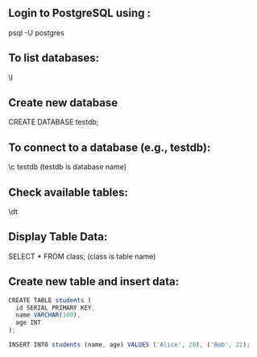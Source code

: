 ## Login to PostgreSQL using :
psql -U postgres
## To list databases:
\l
## Create new database
CREATE DATABASE testdb;
## To connect to a database (e.g., testdb):
\c testdb
(testdb is database name)
## Check available tables:
\dt
## Display Table Data:
SELECT * FROM class;
(class is table name)
##  Create new table and insert data:
```js
CREATE TABLE students (
  id SERIAL PRIMARY KEY,
  name VARCHAR(100),
  age INT
);

INSERT INTO students (name, age) VALUES ('Alice', 20), ('Bob', 22);
```